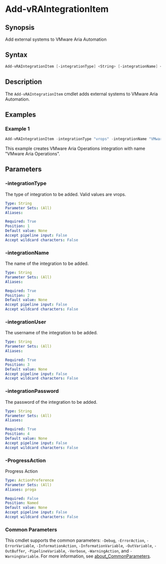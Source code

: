 # Add-vRAIntegrationItem

## Synopsis

Add external systems to VMware Aria Automation

## Syntax

```powershell
Add-vRAIntegrationItem [-integrationType] <String> [-integrationName] <String> [-integrationUser] <String> [-integrationPassword] <String> [-ProgressAction <ActionPreference>] [<CommonParameters>]
```

## Description

The `Add-vRAIntegrationItem` cmdlet adds external systems to VMware Aria Automation.

## Examples

### Example 1

```powershell
Add-vRAIntegrationItem -integrationType "vrops" -integrationName "VMware Aria Operations" -integrationUser "svc-vra-vrops@sfo.rainpole.io@vIDMAuthSource" -integrationPassword "VMw@re1!"
```

This example creates VMware Aria Operations integration with name "VMware Aria Operations".

## Parameters

### -integrationType

The type of integration to be added. Valid values are vrops.

```yaml
Type: String
Parameter Sets: (All)
Aliases:

Required: True
Position: 1
Default value: None
Accept pipeline input: False
Accept wildcard characters: False
```

### -integrationName

The name of the integration to be added.

```yaml
Type: String
Parameter Sets: (All)
Aliases:

Required: True
Position: 2
Default value: None
Accept pipeline input: False
Accept wildcard characters: False
```

### -integrationUser

The username of the integration to be added.

```yaml
Type: String
Parameter Sets: (All)
Aliases:

Required: True
Position: 3
Default value: None
Accept pipeline input: False
Accept wildcard characters: False
```

### -integrationPassword

The password of the integration to be added.

```yaml
Type: String
Parameter Sets: (All)
Aliases:

Required: True
Position: 4
Default value: None
Accept pipeline input: False
Accept wildcard characters: False
```

### -ProgressAction

Progress Action

```yaml
Type: ActionPreference
Parameter Sets: (All)
Aliases: proga

Required: False
Position: Named
Default value: None
Accept pipeline input: False
Accept wildcard characters: False
```

### Common Parameters

This cmdlet supports the common parameters: `-Debug`, `-ErrorAction`, `-ErrorVariable`, `-InformationAction`, `-InformationVariable`, `-OutVariable`, `-OutBuffer`, `-PipelineVariable`, `-Verbose`, `-WarningAction`, and `-WarningVariable`. For more information, see [about_CommonParameters](http://go.microsoft.com/fwlink/?LinkID=113216).
